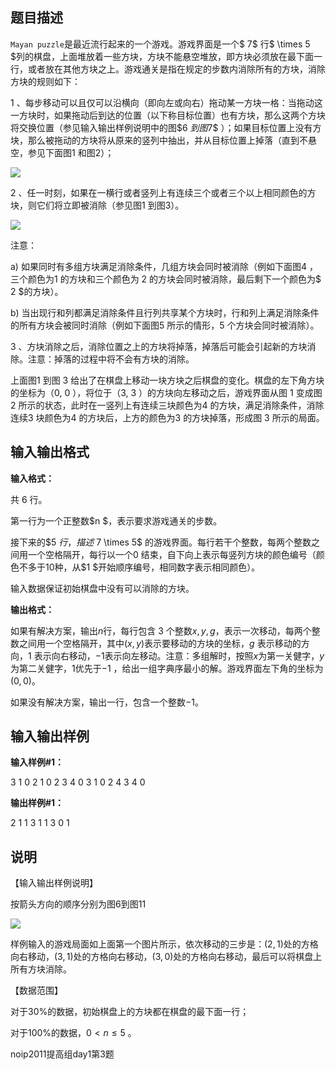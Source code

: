 题目描述
----

`Mayan puzzle`是最近流行起来的一个游戏。游戏界面是一个$ 7$ 行$ \times 5 $列的棋盘，上面堆放着一些方块，方块不能悬空堆放，即方块必须放在最下面一行，或者放在其他方块之上。游戏通关是指在规定的步数内消除所有的方块，消除方块的规则如下：

1 、每步移动可以且仅可以沿横向（即向左或向右）拖动某一方块一格：当拖动这一方块时，如果拖动后到达的位置（以下称目标位置）也有方块，那么这两个方块将交换位置（参见输入输出样例说明中的图$6 $到图$7$ ）；如果目标位置上没有方块，那么被拖动的方块将从原来的竖列中抽出，并从目标位置上掉落（直到不悬空，参见下面图1 和图2）；

![](https://cdn.luogu.org/upload/pic/103.png)

2 、任一时刻，如果在一横行或者竖列上有连续三个或者三个以上相同颜色的方块，则它们将立即被消除（参见图1 到图3）。

![](https://cdn.luogu.org/upload/pic/102.png)

注意：

a) 如果同时有多组方块满足消除条件，几组方块会同时被消除（例如下面图$4$ ，三个颜色为$1$ 的方块和三个颜色为 $2$ 的方块会同时被消除，最后剩下一个颜色为$ 2 $的方块）。

b) 当出现行和列都满足消除条件且行列共享某个方块时，行和列上满足消除条件的所有方块会被同时消除（例如下面图5 所示的情形，5 个方块会同时被消除）。

3 、方块消除之后，消除位置之上的方块将掉落，掉落后可能会引起新的方块消除。注意：掉落的过程中将不会有方块的消除。

上面图1 到图 3 给出了在棋盘上移动一块方块之后棋盘的变化。棋盘的左下角方块的坐标为（0, 0 ），将位于（3, 3 ）的方块向左移动之后，游戏界面从图 1 变成图 2 所示的状态，此时在一竖列上有连续三块颜色为4 的方块，满足消除条件，消除连续3 块颜色为4 的方块后，上方的颜色为3 的方块掉落，形成图 3 所示的局面。

输入输出格式
------

**输入格式：**  

共 6 行。

第一行为一个正整数$n $，表示要求游戏通关的步数。

接下来的$5 $行，描述$ 7 \times 5$ 的游戏界面。每行若干个整数，每两个整数之间用一个空格隔开，每行以一个$0$ 结束，自下向上表示每竖列方块的颜色编号（颜色不多于$10$种，从$1 $开始顺序编号，相同数字表示相同颜色）。

输入数据保证初始棋盘中没有可以消除的方块。

**输出格式：**  

如果有解决方案，输出$n$行，每行包含 $3$ 个整数$x,y,g$，表示一次移动，每两个整数之间用一个空格隔开，其中$(x ,y)$表示要移动的方块的坐标，$g$ 表示移动的方向，$1$ 表示向右移动，$-1$表示向左移动。注意：多组解时，按照$x$为第一关健字，$y$为第二关健字，$1$优先于$-1$ ，给出一组字典序最小的解。游戏界面左下角的坐标为$(0 ,0)$。

如果没有解决方案，输出一行，包含一个整数$-1$。

输入输出样例
------

**输入样例#1：** 

3
1 0
2 1 0
2 3 4 0
3 1 0
2 4 3 4 0

**输出样例#1：** 

2 1 1
3 1 1
3 0 1

说明
--

【输入输出样例说明】

按箭头方向的顺序分别为图$6$到图$11$

![](https://cdn.luogu.org/upload/pic/104.png)

样例输入的游戏局面如上面第一个图片所示，依次移动的三步是：$(2 ,1 )$处的方格向右移动，$(3,1)$处的方格向右移动，$(3,0)$处的方格向右移动，最后可以将棋盘上所有方块消除。

【数据范围】

对于$30\%$的数据，初始棋盘上的方块都在棋盘的最下面一行；

对于$100\%$的数据，$0 < n≤5$ 。

noip2011提高组day1第3题